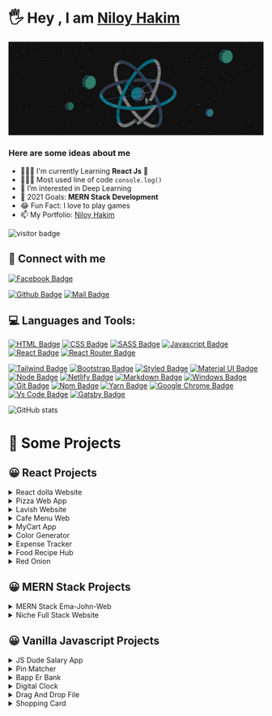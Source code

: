 # 🖐 Hey , I am [Niloy Hakim](https://clever-shaw-613dc4.netlify.app/)


![Github Cover](react-banner.jpg)
### Here are some ideas about me

- 🙅🏻‍♂️ I'm currently Learning **React Js** 🥰
- 👨🏻‍💻 Most used line of code `console.log()`
- 👀 I’m interested in Deep Learning
- 🎯 2021 Goals: **MERN Stack Development**
- 😂 Fun Fact: I love to play games
- 📫 My Portfolio: [Niloy Hakim](https://clever-shaw-613dc4.netlify.app/)


![visitor badge](https://visitor-badge.laobi.icu/badge?page_id=Niloynh.visitor-badge&left_color=red&right_color=green&left_text=Hello%20Visitors)

<!-- ![Profile Follower Count](https://img.shields.io/github/followers/Niloynh.svg?style=for-the-badge&logo=github&label=Follower&maxAge=2592000) -->



## 🤠 Connect with me



[![Facebook Badge](https://img.shields.io/badge/Facebook-1877F2?style=for-the-badge&logo=facebook&logoColor=white)](https://web.facebook.com/niloynhkr)
<!-- [![Instagram Badge](https://img.shields.io/badge/Instagram-E4405F?style=for-the-badge&logo=instagram&logoColor=white)](https://instagram.com/smabtahinoor) -->
<!-- [![Linkedin Badge](https://img.shields.io/badge/LinkedIn-0077B5?style=for-the-badge&logo=linkedin&logoColor=white)](https://linkedin.com/in/smabtahinoor) -->
[![Github Badge](https://img.shields.io/badge/GitHub-100000?style=for-the-badge&logo=github&logoColor=white)](https://github.com/Niloynh)
[![Mail Badge](https://img.shields.io/badge/Gmail-D14836?style=for-the-badge&logo=gmail&logoColor=white)](niloyhakim09@gmail.com)


## 💻 Languages and Tools:



[![HTML Badge](https://img.shields.io/badge/HTML5-E34F26?style=for-the-badge&logo=html5&logoColor=white)](https://github.com/Niloynh)
[![CSS Badge](https://img.shields.io/badge/CSS3-1572B6?style=for-the-badge&logo=css3&logoColor=white)](https://github.com/Niloynh)
[![SASS Badge](https://img.shields.io/badge/Sass-CC6699?style=for-the-badge&logo=sass&logoColor=white)](https://github.com/Niloynh)
[![Javascript Badge](https://img.shields.io/badge/JavaScript-F7DF1E?style=for-the-badge&logo=javascript&logoColor=black)](https://github.com/Niloynh)
[![React Badge](https://img.shields.io/badge/React-20232A?style=for-the-badge&logo=react&logoColor=61DAFB)](https://github.com/Niloynh)
[![React Router Badge](https://img.shields.io/badge/React_Router-CA4245?style=for-the-badge&logo=react-router&logoColor=white)](https://github.com/Niloynh)
<!-- [![Next Badge](https://img.shields.io/badge/NextJS-000?style=for-the-badge&logo=nextjs&logoColor=61DAFB)](https://github.com/Niloynh) -->
[![Tailwind Badge](https://img.shields.io/badge/Tailwind_CSS-38B2AC?style=for-the-badge&logo=tailwind-css&logoColor=white)](https://github.com/Niloynh)
[![Bootstrap Badge](https://img.shields.io/badge/Bootstrap-563D7C?style=for-the-badge&logo=bootstrap&logoColor=white)](https://github.com/Niloynh)
[![Styled Badge](https://img.shields.io/badge/styled--components-DB7093?style=for-the-badge&logo=styled-components&logoColor=white)](https://github.com/Niloynh)
[![Material UI Badge](https://img.shields.io/badge/Material--UI-0081CB?style=for-the-badge&logo=material-ui&logoColor=white)](https://github.com/Niloynh)
[![Node Badge](https://img.shields.io/badge/Node.js-43853D?style=for-the-badge&logo=node.js&logoColor=white)](https://github.com/Niloynh)
[![Netlify Badge](https://img.shields.io/badge/Netlify-00C7B7?style=for-the-badge&logo=netlify&logoColor=white)](https://github.com/Niloynh)
[![Markdown Badge](https://img.shields.io/badge/Markdown-000000?style=for-the-badge&logo=markdown&logoColor=white)](https://github.com/Niloynh)
[![Windows Badge](https://img.shields.io/badge/Windows-0078D6?style=for-the-badge&logo=windows&logoColor=white)](https://github.com/Niloynh)
[![Git Badge](https://img.shields.io/badge/git-f34f29?style=for-the-badge&logo=git&logoColor=white)](https://github.com/Niloynh)
[![Npm Badge](https://img.shields.io/badge/npm-d7141a?style=for-the-badge&logo=npm&logoColor=white)](https://github.com/Niloynh)
[![Yarn Badge](https://img.shields.io/badge/yarn-0078D6?style=for-the-badge&logo=yarn&logoColor=white)](https://github.com/Niloynh)
[![Google Chrome Badge](https://img.shields.io/badge/google_chrome-556532?style=for-the-badge&logo=googlechrome&logoColor=white)](https://github.com/Niloynh)
[![Vs Code Badge](https://img.shields.io/badge/Visual_Studio_Code-0078D6?style=for-the-badge&logo=visualstudiocode&logoColor=white)](https://github.com/Niloynh)
[![Gatsby Badge](https://img.shields.io/badge/Gatsby-0078D6?style=for-the-badge&logo=Gatsby&logoColor=white)](https://github.com/Niloynh)



![GitHub stats](https://github-readme-stats.vercel.app/api?username=Niloynh&show_icons=true&theme=radical)

# 🚀 Some Projects

## 😀 React Projects
<details>
<summary>React dolla Website</summary>

1. Live Demo : https://hardcore-nobel-76ff9a.netlify.app/
2. Github Code: https://github.com/Niloynh/react-dolla-website
3. Technology : ReactJS, Styled-Components, React-Scroll
![Screenshot_5](https://user-images.githubusercontent.com/86623303/145669320-82fbd1e7-8fbc-42ff-8efa-90bf3a5cf59c.png)
</details>

<details>
<summary>Pizza Web App</summary>

1. Live Demo : https://competent-noether-3f6a17.netlify.app/
2. Github Code: https://github.com/Niloynh/pizza-web-app
3. Technology : ReactJS, Styled-Components, React-Icons
![Screenshot_6](https://user-images.githubusercontent.com/86623303/145669497-f947fa28-bceb-4c21-90f9-49e16fc3103b.png)

</details>


<details>
<summary>Lavish Website</summary>

1. Live Demo : https://lavish-web.web.app/
2. Github Code: https://github.com/Niloynh/lavish-website
3. Technology : React-Hooks, React-Icons and React-Router
![Screenshot_7](https://user-images.githubusercontent.com/86623303/145669647-6287205b-d44f-45e9-9b33-906682a601e1.png)
</details>


<details>
<summary>Cafe Menu Web</summary>
  
1. Live Demo : https://gifted-lewin-873f8f.netlify.app/
2. Github Code: https://github.com/Niloynh/cafe-menu-app
3. Technology : React Hooks, Css, React.js
![Screenshot_8](https://user-images.githubusercontent.com/86623303/145669783-95d50606-cf48-44c2-b415-5af7e23dfed4.png)
</details>

<details>
<summary>MyCart App</summary>
  
1. Live Demo : https://keen-golick-4072f5.netlify.app/
2. Github Code: https://github.com/Niloynh/my-cart-app
3. Technology : React Hooks, Css, React.js
![Screenshot_9](https://user-images.githubusercontent.com/86623303/145669848-0b8c6982-e0c1-48cd-a075-4ca02b625e2e.png)
</details>
  
<details>
<summary>Color Generator</summary>
  
1. Live Demo : https://festive-einstein-6b3e32.netlify.app/
2. Github Code: https://github.com/Niloynh/colour-generator
3. Technology : React Hooks, values.js, React.js
![Screenshot_10](https://user-images.githubusercontent.com/86623303/145669925-3a4e1399-e0b6-4194-a97e-54fa1aa999c3.png)
</details>


<details>
<summary>Expense Tracker</summary>

1. Live Demo : https://weather-app-6c64e.web.app/
2. Github Code: https://github.com/Niloynh/expense-tracker-app
3. Technology : React Hooks, React.js
![Screenshot_11](https://user-images.githubusercontent.com/86623303/145670013-4c96c48d-427c-4e31-a2a2-d841f29c6339.png)
</details>


<details>
<summary>Food Recipe Hub</summary>

1. Live Demo : https://thirsty-kowalevski-3c9351.netlify.app/
2. Github Code: https://github.com/Niloynh/food-recipe-app
3. Technology : REST APIs, React Hooks, Axios, React.js
![Screenshot_12](https://user-images.githubusercontent.com/86623303/145670107-71d67970-6cec-40b2-9175-4fb6872b6065.png)
</details>

<details>
<summary>Red Onion</summary>

1. Live Demo : https://trusting-roentgen-ff99a4.netlify.app/
2. Github Code: https://github.com/Niloynh/Red-Onion
3. Technology : REST APIs, React Hooks, React Router Dom, React Bootstrap, React.js
![Screenshot_16](https://user-images.githubusercontent.com/86623303/145671158-4b3fd1d6-9d19-4dc7-a033-a6aeacc4a915.png)
</details>

## 😀 MERN Stack Projects
<details>
<summary>MERN Stack Ema-John-Web</summary>
  
1. MERN Stack Ema-John Live Link : https://simple-react-authenticat-ecd2c.web.app/
2. MERN Stack Ema-John Client : https://github.com/Niloynh/Ema-John-Client-code
3. MERN Stack Ema-John Server Link: https://github.com/Niloynh/Ema-John-Server-code
4. Technologies: React JS, Node JS, Express JS, MongoDB, Firebase etc...
![Screenshot_13](https://user-images.githubusercontent.com/86623303/145670361-1a23f5ed-bc79-4da4-a8f9-0f81530155d3.png)

</details>

<details>
<summary>Niche Full Stack Website</summary>
  
1. Niche Live Link : https://final-assignment-d018c.web.app/
2. Niche Solo Client : https://github.com/Niloynh/niche-client-code
3. Niche Server Link: https://github.com/Niloynh/niche-server-code
4. Technologies: React JS, Node JS, Express JS, MongoDB, Bootstrap, Firebase etc...
![Screenshot_14](https://user-images.githubusercontent.com/86623303/145670592-ecbecfef-e84e-4df2-a389-ff865d420f27.png)

</details>

## 😀 Vanilla Javascript Projects
<details>
<summary>JS Dude Salary App</summary>

1. Live Demo: https://distracted-noyce-f8c6a8.netlify.app/
2. Github Code: https://github.com/Niloynh/Salary-App
3. Technology : Vaniila JS
</details>


<details>
<summary>Pin Matcher</summary>

1. Live Demo: https://cocky-edison-1c021d.netlify.app/
2. Github Code: https://github.com/Niloynh/Pin-Matcher
3. Technology : Vaniila JS
</details>

<details>
<summary>Bapp Er Bank</summary>

1. Live Demo: https://cranky-brahmagupta-6e62cd.netlify.app/
2. Github Code: https://github.com/Niloynh/Bapp-er-Bank Email:::baap@bank.com Pass:::secretinfo
3. Technology : Vaniila JS
</details>

<details>
<summary>Digital Clock</summary>

1. Live Demo: https://niloynh.github.io/digital-clock/index.html
2. Github Code: https://github.com/Niloynh/digital-clock
3. Technology : Vaniila JS
</details>

<details>
<summary>Drag And Drop File</summary>

1. Live Demo: https://niloynh.github.io/drag-drop-file/index.html
2. Github Code: https://github.com/Niloynh/drag-drop-file
3. Technology : Vaniila JS
</details>

<details>
<summary>Shopping Card</summary>

1. Live Demo: https://pensive-mahavira-a72f3e.netlify.app/
2. Github Code: https://github.com/Niloynh/Shoping-Cart
3. Technology : Vaniila JS
</details>


